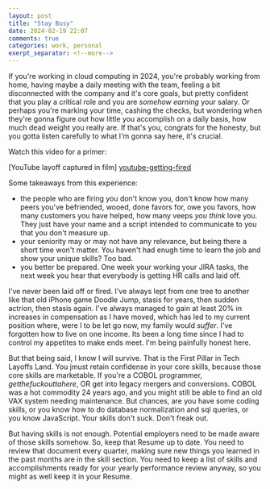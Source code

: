 ```yaml
---
layout: post
title: "Stay Busy"
date: 2024-02-19 22:07
comments: true
categories: work, personal
exerpt_separator: <!--more-->
---
```

If you're working in cloud computing in 2024, you're probably working from home, having maybe a daily
meeting with the team, feeling a bit disconnected with the company and it's core goals, but pretty
confident that you play a critical role and you are _somehow earning_ your salary. Or perhaps you're 
marking your time, cashing the checks, but wondering when they're gonna figure out how little you 
accomplish on a daily basis, how much dead weight you really are. If that's you, congrats for the 
honesty, but you gotta listen carefully to what I'm gonna say here, it's crucial.
<!--more-->

Watch this video for a primer:

[YouTube layoff captured in film] [youtube-getting-fired]

Some takeaways from this experience: 

* the people who are firing you don't know you, don't know how many peers you've befriended, wooed, done favors for, owe you favors, how many customers you have helped, how many veeps _you think_ love you. They just have your name and a script intended to communicate to you that you don't measure up.
* your seniority may or may not have any relevance, but being there a short time won't matter. You haven't had enugh time to learn the job and show your unique skills? Too bad.
* you better be prepared. One week your working your JIRA tasks, the next week you hear that everybody is getting HR calls and laid off.

I've never been laid off or fired. I've always lept from one tree to another like that old iPhone game Doodle Jump, 
stasis for years, then sudden actrion, then stasis again. I've always managed to gain at least 20% in increases in 
compensation as I have moved, which has led to my current position where, were I to be let go now, my family would
_suffer_. I've forgotten how to live on one income. Its been a long time since I had to control my appetites to make
ends meet. I'm being painfully honest here.

But that being said, I know I will survive. That is the First Pillar in Tech Layoffs Land. You jmust retain confidense 
in your core skills, because those core skills are marketable.  If you're a COBOL programmer, _getthefuckouttahere_, OR
get into legacy mergers and conversions. COBOL was a hot commodity 24 years ago, and you might still be able to find
an old VAX system needing maintenance. But chances, are you have some coding skills, or you know how to do database
normalization and sql queries, or you know JavaScript. Your skills don't suck. Don't freak out.

But having skills is not enough. Potential employers need to be made aware of those skills somehow. So, keep that
Resume up to date. You need to review that document every quarter, making sure new things you learned in the past
months are in the skill section. You need to keep a list of skills and accomplishments ready for your yearly
performance review anyway, so you might as well keep it in your Resume.



[youtube-getting-fired]: https://www.reddit.com/r/videos/comments/1aunsar/girl_records_herself_getting_laidoff_cloudflare/?utm_source=share&utm_medium=ios_app&utm_name=iossmf

<!-- see https://github.com/Shopify/liquid/wiki/Liquid-for-Designers for stuff 
# H1
## H2
[I'm an inline-style link](https://www.google.com)
![alt text](https://github.com/adam-p/markdown-here/raw/master/src/common/images/icon48.png 'Logo Title Text 1')
```javascript
var s = 'JavaScript syntax highlighting';
alert(s);
```
   * an unordered list item (note a newline is required before the list begins)
   1. an ordered list item
| Tables        | Are           | Cool  |
| ------------- |:-------------:| -----:|
| col 3 is      | right-aligned | $1600 |
-->

